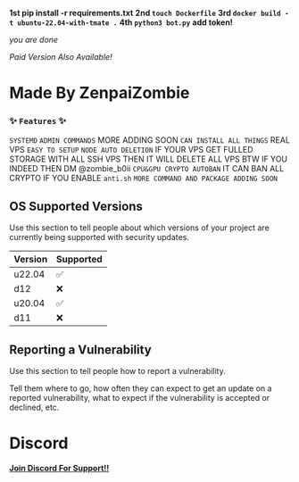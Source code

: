 **1st pip install -r requirements.txt**
**2nd ```touch Dockerfile```**
**3rd ```docker build -t ubuntu-22.04-with-tmate .```**
**4th ```python3 bot.py```**
**add token!**

*you are done*



*Paid Version Also Available!*



# Made By ZenpaiZombie

### ✨️ ``Features`` ✨️

``SYSTEMD`` 
``ADMIN COMMANDS`` MORE ADDING SOON
``CAN INSTALL ALL THINGS`` REAL VPS
``EASY TO SETUP``
``NODE AUTO DELETION`` IF YOUR VPS GET FULLED STORAGE WITH ALL SSH VPS THEN IT WILL DELETE ALL VPS
BTW IF YOU INDEED THEN DM @zombie_b0ii
``CPU&GPU CRYPTO AUTOBAN`` IT CAN BAN ALL CRYPTO IF YOU ENABLE ``anti.sh``
``MORE COMMAND AND PACKAGE ADDING SOON``

## OS Supported Versions

Use this section to tell people about which versions of your project are
currently being supported with security updates.

| Version | Supported          |
| ------- | ------------------ |
| u22.04  | :white_check_mark: |
| d12  | :x:                |
| u20.04 | :white_check_mark: |
| d11   | :x:                |

## Reporting a Vulnerability

Use this section to tell people how to report a vulnerability.

Tell them where to go, how often they can expect to get an update on a
reported vulnerability, what to expect if the vulnerability is accepted or
declined, etc.
# Discord
**[Join Discord For Support!!](https://discord.gg/eXuG7NpA68)**
